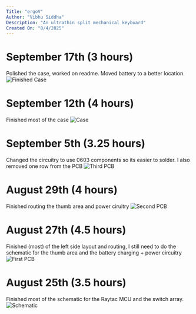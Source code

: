```yaml
---
Title: "ergoV"
Author: "Vibhu Siddha"
Description: "An ultrathin split mechanical keyboard"
Created On: "8/4/2025"
---
```


# September 17th (3 hours)
Polished the case, worked on readme. Moved battery to a better location.
![Finished Case](https://hc-cdn.hel1.your-objectstorage.com/s/v3/80775e7fde5bbc8439b37f55b2cd3771f381de71_image.png)

# September 12th (4 hours)
Finished most of the case
![Case](https://hc-cdn.hel1.your-objectstorage.com/s/v3/afd63550cb5ced4d306ebeeacd794f76655546ca_image.png)

# September 5th (3.25 hours)
Changed the circuitry to use 0603 components so its easier to solder. I also removed one row from the PCB
![Third PCB](https://hc-cdn.hel1.your-objectstorage.com/s/v3/d19ea3c32650fba038e080939ef53cea48d2e952_image.png)

# August 29th (4 hours)
Finished routing the thumb area and power ciruitry
![Second PCB](https://hc-cdn.hel1.your-objectstorage.com/s/v3/1b54c147d9c00227b2566bd92c7ec134b8067655_image.png)

# August 27th (4.5 hours)
Finished (most) of the left side layout and routing, I still need to do the schematic for the thumb area and the battery charging + power circuitry
![First PCB](https://hc-cdn.hel1.your-objectstorage.com/s/v3/1dfc727c90fba7a3b52fc572eecf37b21e737d50_image.png)

# August 25th (3.5 hours)
Finished most of the schematic for the Raytac MCU and the switch array.
![Schematic](https://hc-cdn.hel1.your-objectstorage.com/s/v3/ba381054cff1599cf21b962ef709cada6b657032_image.png)